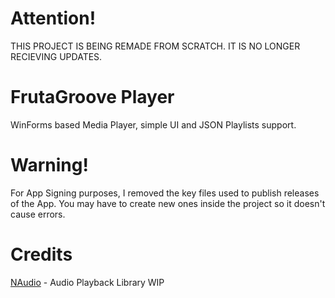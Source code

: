 # Attention!
THIS PROJECT IS BEING REMADE FROM SCRATCH. IT IS NO LONGER RECIEVING UPDATES.

# FrutaGroove Player
 WinForms based Media Player, simple UI and JSON Playlists support.

# Warning!
For App Signing purposes, I removed the key files used to publish releases of the App. 
You may have to create new ones inside the project so it doesn't cause errors.

# Credits
[NAudio](https://github.com/naudio/NAudio) - Audio Playback Library
WIP

